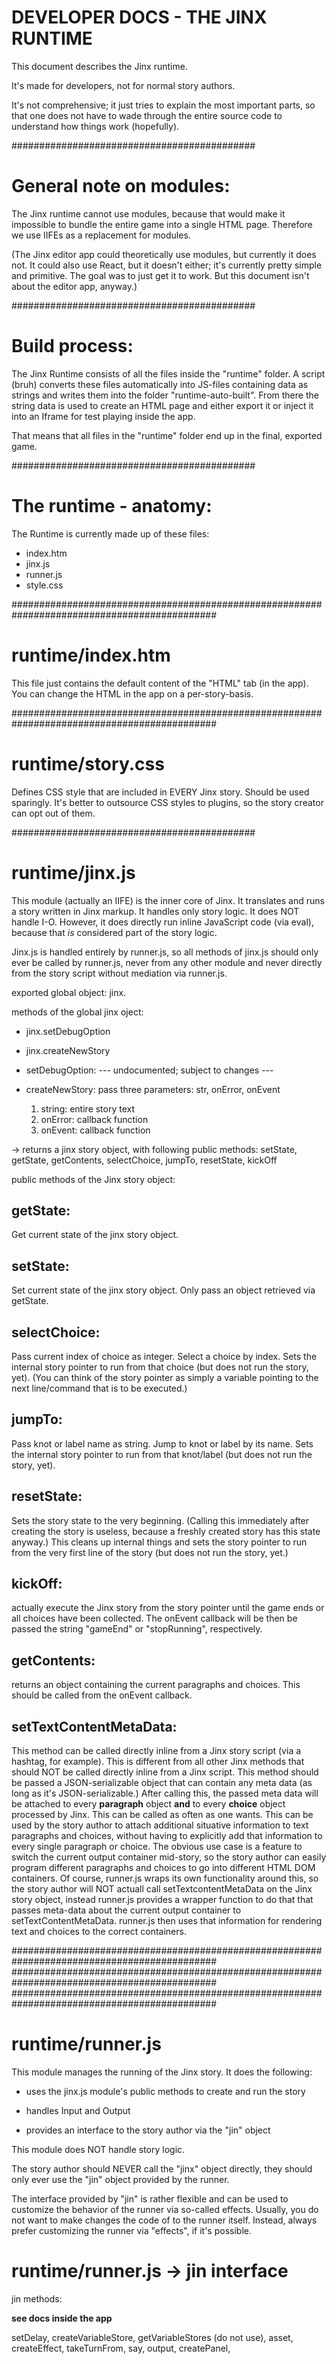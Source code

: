 
# DEVELOPER DOCS - THE JINX RUNTIME

This document describes the Jinx runtime.

It's made for developers, not for normal story authors.

It's not comprehensive; it just tries to explain the most important parts,
so that one does not have to wade through the entire source code to understand
how things work (hopefully).

############################################

# General note on modules:

The Jinx runtime cannot use modules, because that would make it impossible
to bundle the entire game into a single HTML page. Therefore we use
IIFEs as a replacement for modules.

(The Jinx editor app could theoretically use modules, but currently it does not.
It could also use React, but it doesn't either; it's currently pretty simple
and primitive. The goal was to just get it to work. But this document isn't about
the editor app, anyway.)

############################################

# Build process:

The Jinx Runtime consists of all the files inside the "runtime" folder.
A script (bruh) converts these files automatically into JS-files containing data
as strings and writes them into the folder "runtime-auto-built". From there the
string data is used to create an HTML page and either export it or
inject it into an Iframe for test playing inside the app.

That means that all files in the "runtime" folder end up in the final, exported game.

############################################

# The runtime - anatomy:

The Runtime is currently made up of these files:

- index.htm
- jinx.js
- runner.js
- style.css

#############################################################################################

# runtime/index.htm

This file just contains the default content of the "HTML" tab (in the app).
You can change the HTML in the app on a per-story-basis.

#############################################################################################

# runtime/story.css

Defines CSS style that are included in EVERY Jinx story. Should be used sparingly.
It's better to outsource CSS styles to plugins, so the story creator can opt out of them.

############################################

# runtime/jinx.js

This module (actually an IIFE) is the inner core of Jinx.
It translates and runs a story written in Jinx markup.
It handles only story logic.
It does NOT handle I-O.
However, it does directly run inline JavaScript code (via eval),
because that *is* considered part of the story logic.

Jinx.js is handled entirely by runner.js, so all methods
of jinx.js should only ever be called by runner.js, never
from any other module and never directly from the story script
without mediation via runner.js.

exported global object: jinx.

methods of the global jinx oject:
  - jinx.setDebugOption
  - jinx.createNewStory

- setDebugOption:
  --- undocumented; subject to changes ---

- createNewStory:
  pass three parameters: str, onError, onEvent 
  1. string: entire story text
  2. onError: callback function
  3. onEvent: callback function

-> returns a jinx story object, with following public methods:
  setState, getState, getContents, selectChoice, jumpTo, resetState, kickOff

public methods of the Jinx story object:

## getState:
  Get current state of the jinx story object.

## setState:
  Set current state of the jinx story object. Only pass an object retrieved via getState.

## selectChoice:
  Pass current index of choice as integer. Select a choice by index.
  Sets the internal story pointer to run from that choice (but does not run the story, yet).
  (You can think of the story pointer as simply a variable pointing to the next 
  line/command that is to be executed.)

## jumpTo:
  Pass knot or label name as string. Jump to knot or label by its name.
  Sets the internal story pointer to run from that knot/label (but does not run the story, yet).

## resetState:
  Sets the story state to the very beginning. (Calling this immediately
  after creating the story is useless, because a freshly created story has this state anyway.)
  This cleans up internal things and sets the story pointer to run from the very first line
  of the story (but does not run the story, yet.)

## kickOff:
  actually execute the Jinx story from the story pointer until
  the game ends or all choices have been collected. The onEvent callback will
  be then be passed the string "gameEnd" or "stopRunning", respectively.

## getContents:
  returns an object containing the current paragraphs and choices.
  This should be called from the onEvent callback.

## setTextContentMetaData:
  This method can be called directly inline from a Jinx story script (via a hashtag, for example).
  This is different from all other Jinx methods that should NOT be called
  directly inline from a Jinx script.
  This method should be passed a JSON-serializable object that can contain any meta data (as long
  as it's JSON-serializable.) After calling this, the passed meta data will be attached
  to every **paragraph** object **and** to every **choice** object processed by Jinx.
  This can be called as often as one wants.
  This can be used by the story author to attach additional situative information
  to text paragraphs and choices,
  without having to explicitly add that information to every single paragraph or choice.
  The obvious use case is a feature to switch the current output container mid-story,
  so the story author can easily program different paragraphs and choices to go into 
  different HTML DOM containers. Of course, runner.js wraps its own functionality
  around this, so the story author will NOT actuall call setTextcontentMetaData
  on the Jinx story object, instead runner.js provides a wrapper function to do that
  that passes meta-data about the current output container to setTextContentMetaData.
  runner.js then uses that information for rendering text and choices to the correct containers.

#############################################################################################
#############################################################################################
#############################################################################################

# runtime/runner.js

This module manages the running of the Jinx story. It does the following:

  - uses the jinx.js module's public methods to create and run the story

  - handles Input and Output

  - provides an interface to the story author via the "jin" object

This module does NOT handle story logic.

The story author should NEVER call the "jinx" object directly, they should
only ever use the "jin" object provided by the runner.

The interface provided by "jin" is rather flexible and can be used to
customize the behavior of the runner via so-called effects.
Usually, you do not want to make changes the code of to the runner itself.
Instead, always prefer customizing the runner via "effects", if it's possible.

# runtime/runner.js -> jin interface

jin methods:

**see docs inside the app**

setDelay,
createVariableStore,
getVariableStores (do not use),
asset,
createEffect,
takeTurnFrom,
say,
output,
createPanel,







